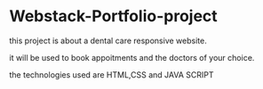 # Webstack-Portfolio-project


this project is about a dental care responsive website.

it will be used to book appoitments and the doctors of your choice.

the technologies used are HTML,CSS and JAVA SCRIPT
